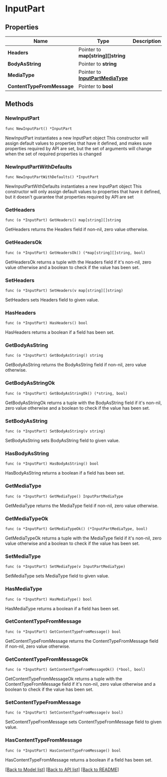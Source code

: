 # InputPart

## Properties

Name | Type | Description | Notes
------------ | ------------- | ------------- | -------------
**Headers** | Pointer to **map[string][]string** |  | [optional] 
**BodyAsString** | Pointer to **string** |  | [optional] 
**MediaType** | Pointer to [**InputPartMediaType**](InputPartMediaType.md) |  | [optional] 
**ContentTypeFromMessage** | Pointer to **bool** |  | [optional] 

## Methods

### NewInputPart

`func NewInputPart() *InputPart`

NewInputPart instantiates a new InputPart object
This constructor will assign default values to properties that have it defined,
and makes sure properties required by API are set, but the set of arguments
will change when the set of required properties is changed

### NewInputPartWithDefaults

`func NewInputPartWithDefaults() *InputPart`

NewInputPartWithDefaults instantiates a new InputPart object
This constructor will only assign default values to properties that have it defined,
but it doesn't guarantee that properties required by API are set

### GetHeaders

`func (o *InputPart) GetHeaders() map[string][]string`

GetHeaders returns the Headers field if non-nil, zero value otherwise.

### GetHeadersOk

`func (o *InputPart) GetHeadersOk() (*map[string][]string, bool)`

GetHeadersOk returns a tuple with the Headers field if it's non-nil, zero value otherwise
and a boolean to check if the value has been set.

### SetHeaders

`func (o *InputPart) SetHeaders(v map[string][]string)`

SetHeaders sets Headers field to given value.

### HasHeaders

`func (o *InputPart) HasHeaders() bool`

HasHeaders returns a boolean if a field has been set.

### GetBodyAsString

`func (o *InputPart) GetBodyAsString() string`

GetBodyAsString returns the BodyAsString field if non-nil, zero value otherwise.

### GetBodyAsStringOk

`func (o *InputPart) GetBodyAsStringOk() (*string, bool)`

GetBodyAsStringOk returns a tuple with the BodyAsString field if it's non-nil, zero value otherwise
and a boolean to check if the value has been set.

### SetBodyAsString

`func (o *InputPart) SetBodyAsString(v string)`

SetBodyAsString sets BodyAsString field to given value.

### HasBodyAsString

`func (o *InputPart) HasBodyAsString() bool`

HasBodyAsString returns a boolean if a field has been set.

### GetMediaType

`func (o *InputPart) GetMediaType() InputPartMediaType`

GetMediaType returns the MediaType field if non-nil, zero value otherwise.

### GetMediaTypeOk

`func (o *InputPart) GetMediaTypeOk() (*InputPartMediaType, bool)`

GetMediaTypeOk returns a tuple with the MediaType field if it's non-nil, zero value otherwise
and a boolean to check if the value has been set.

### SetMediaType

`func (o *InputPart) SetMediaType(v InputPartMediaType)`

SetMediaType sets MediaType field to given value.

### HasMediaType

`func (o *InputPart) HasMediaType() bool`

HasMediaType returns a boolean if a field has been set.

### GetContentTypeFromMessage

`func (o *InputPart) GetContentTypeFromMessage() bool`

GetContentTypeFromMessage returns the ContentTypeFromMessage field if non-nil, zero value otherwise.

### GetContentTypeFromMessageOk

`func (o *InputPart) GetContentTypeFromMessageOk() (*bool, bool)`

GetContentTypeFromMessageOk returns a tuple with the ContentTypeFromMessage field if it's non-nil, zero value otherwise
and a boolean to check if the value has been set.

### SetContentTypeFromMessage

`func (o *InputPart) SetContentTypeFromMessage(v bool)`

SetContentTypeFromMessage sets ContentTypeFromMessage field to given value.

### HasContentTypeFromMessage

`func (o *InputPart) HasContentTypeFromMessage() bool`

HasContentTypeFromMessage returns a boolean if a field has been set.


[[Back to Model list]](../README.md#documentation-for-models) [[Back to API list]](../README.md#documentation-for-api-endpoints) [[Back to README]](../README.md)


